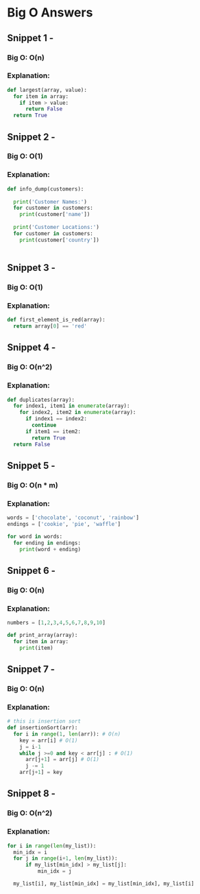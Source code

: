 # Big O Answers

## Snippet 1 -
### Big O: O(n)
### Explanation:
```python
def largest(array, value):
  for item in array:
    if item > value:
      return False
  return True 
```


## Snippet 2 -
### Big O: O(1)
### Explanation:

```python
def info_dump(customers):
  
  print('Customer Names:')
  for customer in customers: 
    print(customer['name'])
  
  print('Customer Locations:')
  for customer in customers: 
    print(customer['country'])
  
```

## Snippet 3 -
### Big O: O(1)
### Explanation:

```python
def first_element_is_red(array):
  return array[0] == 'red' 
```

## Snippet 4 -
### Big O: O(n^2)
### Explanation:

```python
def duplicates(array):
  for index1, item1 in enumerate(array):
    for index2, item2 in enumerate(array):
      if index1 == index2:
        continue
      if item1 == item2:
        return True
  return False
``` 

## Snippet 5 -
### Big O: O(n * m)
### Explanation:

```python
words = ['chocolate', 'coconut', 'rainbow']
endings = ['cookie', 'pie', 'waffle']

for word in words:
  for ending in endings:
    print(word + ending)

```

## Snippet 6 -
### Big O: O(n)
### Explanation:

```python
numbers = [1,2,3,4,5,6,7,8,9,10]

def print_array(array):
  for item in array:
    print(item)

```

## Snippet 7 -
### Big O: O(n)
### Explanation:

```python
# this is insertion sort
def insertionSort(arr): 
  for i in range(1, len(arr)): # O(n)
    key = arr[i] # O(1)
    j = i-1
    while j >=0 and key < arr[j] : # O(1) 
      arr[j+1] = arr[j] # O(1)
      j -= 1
    arr[j+1] = key 
```

## Snippet 8 -
### Big O: O(n^2)
### Explanation:

```python
for i in range(len(my_list)):
  min_idx = i
  for j in range(i+1, len(my_list)):
      if my_list[min_idx] > my_list[j]:
          min_idx = j

  my_list[i], my_list[min_idx] = my_list[min_idx], my_list[i]
```
